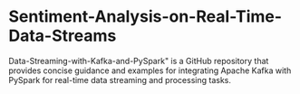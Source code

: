# Sentiment-Analysis-on-Real-Time-Data-Streams

Data-Streaming-with-Kafka-and-PySpark" is a GitHub repository that provides concise guidance and examples for integrating Apache Kafka with PySpark for real-time data streaming and processing tasks.
